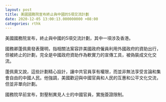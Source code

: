 ```yaml
---
layout: post
title: 美國國務院宣布終止與中國的5項交流計劃
date: 2020-12-05 13:00:13.000000000 +08:00
categories: rthk
---
```


美國國務院宣布，終止與中國的5項交流計劃，其中一項涉及香港。

國務卿蓬佩奧發表聲明，指相關法案容許美國政府僱員利用外國政府的資助出行，但被終止的計劃，完全是中國政府資助作為軟實力的宣傳工具，被偽裝成文化交流。

蓬佩奧又說，這些計劃精心設計，讓中共官員享有權限，而並非無法享受言論和集會自由的中國人民。他強調，美國歡迎與中國官員和人民的互惠和公平文化交流，但並非單向計劃。

國務院早前宣布，對壓制異見人士的中國官員，實施簽證限制。
